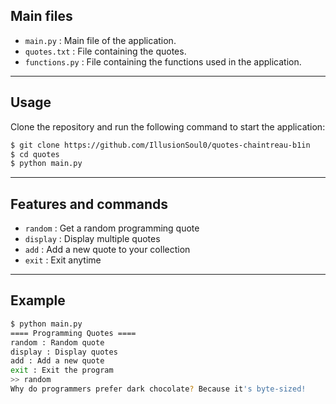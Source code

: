 ## Main files

- `main.py` : Main file of the application.
- `quotes.txt` : File containing the quotes.
- `functions.py` : File containing the functions used in the application.

---

##  Usage

Clone the repository and run the following command to start the application:

```bash
$ git clone https://github.com/IllusionSoul0/quotes-chaintreau-b1in
$ cd quotes
$ python main.py
```
---

## Features and commands

- `random`  : Get a random programming quote  
- `display` : Display multiple quotes  
- `add`     : Add a new quote to your collection  
- `exit`    : Exit anytime

---

## Example

```bash
$ python main.py
==== Programming Quotes ====
random : Random quote
display : Display quotes
add : Add a new quote
exit : Exit the program
>> random
Why do programmers prefer dark chocolate? Because it's byte-sized!
```